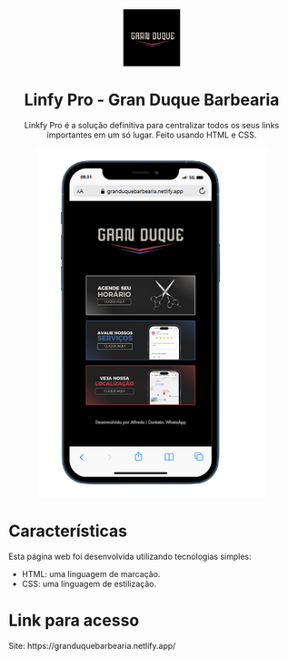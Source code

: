 <div align="center" style="text-align: center;">
  <img style="height: 100px; width: 100px;" src="LogoGranDuque.jpg"/>
    <h1>Linfy Pro - Gran Duque Barbearia</h1>
    <p>Linkfy Pro é a solução definitiva para centralizar todos os seus links importantes em um só lugar. Feito usando HTML e CSS.</p>
    <p align="center">
      <img src="MobileGranDuqueBarbearia.png">
    </p>
  </div>
  
  <div>
   <h1>Características</h1>
    <p>Esta página web foi desenvolvida utilizando tecnologias simples:</p>
    <ul>
      <li>HTML: uma linguagem de marcação.</li>
      <li>CSS: uma linguagem de estilização.</li>
    </ul>
  </div>
  
  <div>
   <h1>Link para acesso</h1>
   Site: https://granduquebarbearia.netlify.app/
    
  </div>
